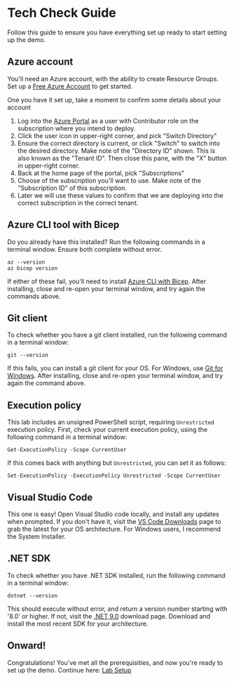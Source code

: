 # Tech Check Guide

Follow this guide to ensure you have everything set up ready to start setting up the demo.

## Azure account

You'll need an Azure account, with the ability to create Resource Groups. Set up a [Free Azure Account](https://azure.microsoft.com/en-us/pricing/purchase-options/azure-account) to get started.

One you have it set up, take a moment to confirm some details about your account

1. Log into the [Azure Portal](portal.azure.com) as a user with Contributor role on the subscription where you intend to deploy.
2. Click the user icon in upper-right corner, and pick "Switch Directory"
3. Ensure the correct directory is current, or click "Switch" to switch into the desired directory. Make note of the "Directory ID" shown. This is also known as the "Tenant ID". Then close this pane, with the "X" button in upper-right corner.
4. Back at the home page of the portal, pick "Subscriptions"
5. Choose of the subscription you'll want to use. Make note of the "Subscription ID" of this subscription. 
6. Later we will use these values to confirm that we are deploying into the correct subscription in the correct tenant.

## Azure CLI tool with Bicep

Do you already have this installed? Run the following commands in a terminal window. Ensure both complete without error.

```pwsh
az --version
az bicep version
```

If either of these fail, you'll need to install [Azure CLI with Bicep](https://learn.microsoft.com/en-us/azure/azure-resource-manager/bicep/install#azure-cli). After installing, close and re-open your terminal window, and try again the commands above.

## Git client

To check whether you have a git client installed, run the following command in a terminal window:

```pwsh
git --version
```

If this fails, you can install a git client for your OS. For Windows, use [Git for Windows](https://gitforwindows.org/). After installing, close and re-open your terminal window, and try again the command above.

## Execution policy

This lab includes an unsigned PowerShell script, requiring `Unrestricted` execution policy. First, check your current execution policy, using the following command in a terminal window:

```pwsh
Get-ExecutionPolicy -Scope CurrentUser
```

If this comes back with anything but `Unrestricted`, you can set it as follows:

```pwsh
Set-ExecutionPolicy -ExecutionPolicy Unrestricted -Scope CurrentUser
```

## Visual Studio Code

This one is easy! Open Visual Studio code locally, and install any updates when prompted. If you don't have it, visit the [VS Code Downloads](https://code.visualstudio.com/Download) page to grab the latest for your OS architecture. For Windows users, I recommend the System Installer.

## .NET SDK

To check whether you have .NET SDK installed, run the following command in a terminal window:

```pwsh
dotnet --version
```

This should execute without error, and return a version number starting with '8.0' or higher. If not, visit the [.NET 9.0](https://dotnet.microsoft.com/en-us/download/dotnet/9.0) download page. Download and install the most recent SDK for your architecture.

## Onward!

Congratulations! You've met all the prerequisities, and now you're ready to set up the demo. Continue here: [Lab Setup](../README.md#setup)
